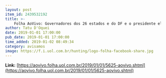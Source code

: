 ```yaml
---
layout: post
item_id: 2439532192
title: >-
    Folha AoVivo: Governadores dos 26 estados e do DF e o presidente eleito, Jair Bolsonaro, tomam posse; acompanhe
author: Tatu D'Oquei
date: 2019-01-01 17:00:00
pub_date: 2019-01-01 17:00:00
time_added: 2019-01-02 08:49:34
category: avisamos
image: https://f.i.uol.com.br/hunting/logo-folha-facebook-share.jpg
---
```


**Link:** [https://aovivo.folha.uol.com.br/2019/01/01/5625-aovivo.shtml](https://aovivo.folha.uol.com.br/2019/01/01/5625-aovivo.shtml)

